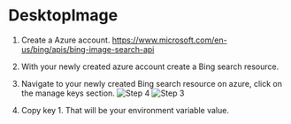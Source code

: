# DesktopImage

 1.	Create a Azure account.
https://www.microsoft.com/en-us/bing/apis/bing-image-search-api

2.	With your newly created azure account create a Bing search resource.

3.	Navigate to your newly created Bing search resource on azure, click on the manage keys section.
![Step 4](https://user-images.githubusercontent.com/69220988/207700720-eb84db6f-a97a-4c1f-8fcc-1f351035f18d.png)
![Step 3](https://user-images.githubusercontent.com/69220988/207700777-32341975-2643-4eca-8769-9ae12429ae63.png)

4.	Copy key 1. That will be your environment variable value.


